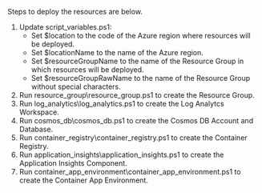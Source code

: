 ﻿﻿﻿﻿﻿﻿﻿﻿﻿Steps to deploy the resources are below.1. Update script\_variables.ps1:    - Set $location to the code of the Azure region where resources will be deployed.    - Set $locationName to the name of the Azure region.    - Set $resourceGroupName to the name of the Resource Group in which resources will be deployed.    - Set $resourceGroupRawName to the name of the Resource Group without special characters.2. Run resource\_group\resource\_group.ps1 to create the Resource Group.3. Run log\_analytics\log\_analytics.ps1 to create the Log Analytcs Workspace.4. Run cosmos\_db\cosmos\_db.ps1 to create the Cosmos DB Account and Database.5. Run container\_registry\container\_registry.ps1 to create the Container Registry.6. Run application\_insights\application\_insights.ps1 to create the Application Insights Component.7. Run container\_app\_environment\container\_app\_environment.ps1 to create the Container App Environment.